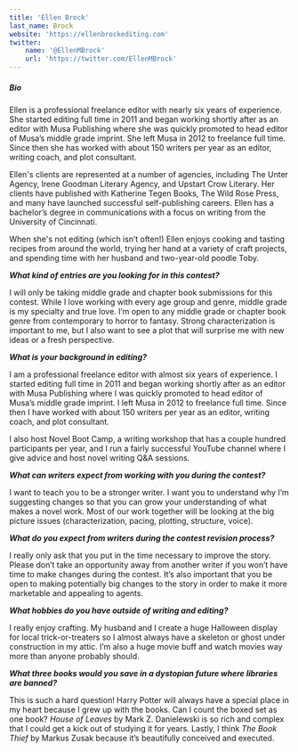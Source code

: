 ```yaml
---
title: 'Ellen Brock'
last_name: Brock
website: 'https://ellenbrockediting.com'
twitter:
    name: '@EllenMBrock'
    url: 'https://twitter.com/EllenMBrock'
---
```


##### Bio

Ellen is a professional freelance editor with nearly six years of experience. She started editing full time in 2011 and began working shortly after as an editor with Musa Publishing where she was quickly promoted to head editor of Musa’s middle grade imprint. She left Musa in 2012 to freelance full time. Since then she has worked with about 150 writers per year as an editor, writing coach, and plot consultant.

Ellen's clients are represented at a number of agencies, including The Unter Agency, Irene Goodman Literary Agency, and Upstart Crow Literary. Her clients have published with Katherine Tegen Books, The Wild Rose Press, and many have launched successful self-publishing careers. Ellen has a bachelor’s degree in communications with a focus on writing from the University of Cincinnati.

When she's not editing (which isn’t often!) Ellen enjoys cooking and tasting recipes from around the world, trying her hand at a variety of craft projects, and spending time with her husband and two-year-old poodle Toby.

***What kind of entries are you looking for in this contest?***

I will only be taking middle grade and chapter book submissions for this contest. While I love working with every age group and genre, middle grade is my specialty and true love.
I’m open to any middle grade or chapter book genre from contemporary to horror to fantasy. Strong characterization is important to me, but I also want to see a plot that will surprise me with new ideas or a fresh perspective.

***What is your background in editing?***

I am a professional freelance editor with almost six years of experience. I started editing full time in 2011 and began working shortly after as an editor with Musa Publishing where I was quickly promoted to head editor of Musa’s middle grade imprint. I left Musa in 2012 to freelance full time. Since then I have worked with about 150 writers per year as an editor, writing coach, and plot consultant.

I also host Novel Boot Camp, a writing workshop that has a couple hundred participants per year, and I run a fairly successful YouTube channel where I give advice and host novel writing Q&A sessions.

***What can writers expect from working with you during the contest?***

I want to teach you to be a stronger writer. I want you to understand why I’m suggesting changes so that you can grow your understanding of what makes a novel work. Most of our work together will be looking at the big picture issues (characterization, pacing, plotting, structure, voice).

***What do you expect from writers during the contest revision process?***

I really only ask that you put in the time necessary to improve the story. Please don’t take an opportunity away from another writer if you won’t have time to make changes during the contest. It’s also important that you be open to making potentially big changes to the story in order to make it more marketable and appealing to agents.

***What hobbies do you have outside of writing and editing?***

I really enjoy crafting. My husband and I create a huge Halloween display for local trick-or-treaters so I almost always have a skeleton or ghost under construction in my attic. I’m also a huge movie buff and watch movies way more than anyone probably should.

***What three books would you save in a dystopian future where libraries are banned?***

This is such a hard question! Harry Potter will always have a special place in my heart because I grew up with the books. Can I count the boxed set as one book? _House of Leaves_ by Mark Z. Danielewski is so rich and complex that I could get a kick out of studying it for years. Lastly, I think _The Book Thief_ by Markus Zusak because it’s beautifully conceived and executed.